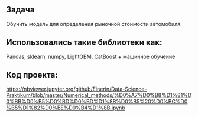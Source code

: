 ## Задача 
Обучить модель для определения рыночной стоимости автомобиля.
## Использовались такие библиотеки как:
Pandas, sklearn, numpy, LightGBM, CatBoost + машинное обучение
## Код проекта:
https://nbviewer.jupyter.org/github/Einerin/Data-Science-Praktikum/blob/master/Numerical_methods/%D0%A7%D0%B8%D1%81%D0%BB%D0%B5%D0%BD%D0%BD%D1%8B%D0%B5%20%D0%BC%D0%B5%D1%82%D0%BE%D0%B4%D1%8B.ipynb
